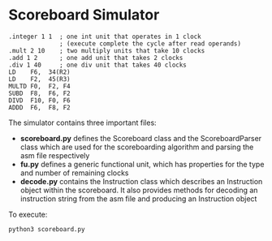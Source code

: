 # Scoreboard Simulator
```
.integer 1 1  ; one int unit that operates in 1 clock 
              ; (execute complete the cycle after read operands)
.mult 2 10    ; two multiply units that take 10 clocks
.add 1 2      ; one add unit that takes 2 clocks
.div 1 40     ; one div unit that takes 40 clocks
LD    F6,  34(R2)
LD    F2,  45(R3)
MULTD F0,  F2, F4
SUBD  F8,  F6, F2
DIVD  F10, F0, F6
ADDD  F6,  F8, F2
```

The simulator contains three important files:
- __scoreboard.py__ defines the Scoreboard class and the ScoreboardParser class which are used for the scoreboarding algorithm and parsing the asm file respectively
- __fu.py__ defines a generic functional unit, which has properties for the type and number of remaining clocks
- __decode.py__ contains the Instruction class which describes an Instruction object within the scoreboard. It also provides methods for decoding an instruction string from the asm file and producing an Instruction object

To execute:

```
python3 scoreboard.py
```
